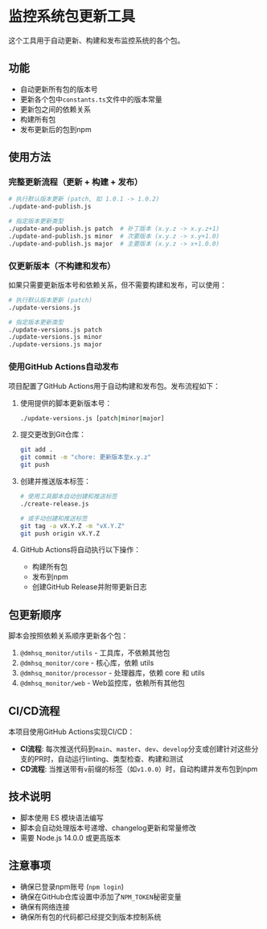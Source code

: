 # 监控系统包更新工具

这个工具用于自动更新、构建和发布监控系统的各个包。

## 功能

- 自动更新所有包的版本号
- 更新各个包中`constants.ts`文件中的版本常量
- 更新包之间的依赖关系
- 构建所有包
- 发布更新后的包到npm

## 使用方法

### 完整更新流程（更新 + 构建 + 发布）

```bash
# 执行默认版本更新 (patch, 如 1.0.1 -> 1.0.2)
./update-and-publish.js

# 指定版本更新类型
./update-and-publish.js patch  # 补丁版本 (x.y.z -> x.y.z+1)
./update-and-publish.js minor  # 次要版本 (x.y.z -> x.y+1.0)
./update-and-publish.js major  # 主要版本 (x.y.z -> x+1.0.0)
```

### 仅更新版本（不构建和发布）

如果只需要更新版本号和依赖关系，但不需要构建和发布，可以使用：

```bash
# 执行默认版本更新 (patch)
./update-versions.js

# 指定版本更新类型
./update-versions.js patch
./update-versions.js minor
./update-versions.js major
```

### 使用GitHub Actions自动发布

项目配置了GitHub Actions用于自动构建和发布包。发布流程如下：

1. 使用提供的脚本更新版本号：
   ```bash
   ./update-versions.js [patch|minor|major]
   ```

2. 提交更改到Git仓库：
   ```bash
   git add .
   git commit -m "chore: 更新版本至x.y.z"
   git push
   ```

3. 创建并推送版本标签：
   ```bash
   # 使用工具脚本自动创建和推送标签
   ./create-release.js
   
   # 或手动创建和推送标签
   git tag -a vX.Y.Z -m "vX.Y.Z"
   git push origin vX.Y.Z
   ```

4. GitHub Actions将自动执行以下操作：
   - 构建所有包
   - 发布到npm
   - 创建GitHub Release并附带更新日志

## 包更新顺序

脚本会按照依赖关系顺序更新各个包：

1. `@dmhsq_monitor/utils` - 工具库，不依赖其他包
2. `@dmhsq_monitor/core` - 核心库，依赖 utils
3. `@dmhsq_monitor/processor` - 处理器库，依赖 core 和 utils
4. `@dmhsq_monitor/web` - Web监控库，依赖所有其他包

## CI/CD流程

本项目使用GitHub Actions实现CI/CD：

- **CI流程**: 每次推送代码到`main`、`master`、`dev`、`develop`分支或创建针对这些分支的PR时，自动运行linting、类型检查、构建和测试
- **CD流程**: 当推送带有`v`前缀的标签（如`v1.0.0`）时，自动构建并发布包到npm

## 技术说明

- 脚本使用 ES 模块语法编写
- 脚本会自动处理版本号递增、changelog更新和常量修改
- 需要 Node.js 14.0.0 或更高版本

## 注意事项

- 确保已登录npm账号 (`npm login`)
- 确保在GitHub仓库设置中添加了`NPM_TOKEN`秘密变量
- 确保有网络连接
- 确保所有包的代码都已经提交到版本控制系统 